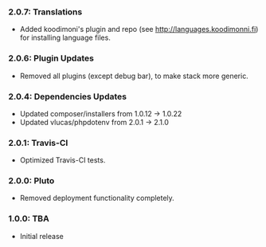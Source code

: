 ### 2.0.7: Translations
* Added koodimoni's plugin and repo (see http://languages.koodimonni.fi) for installing language files.

### 2.0.6: Plugin Updates
* Removed all plugins (except debug bar), to make stack more generic.

### 2.0.4: Dependencies Updates
* Updated composer/installers from 1.0.12 -> 1.0.22
* Updated vlucas/phpdotenv from 2.0.1 -> 2.1.0

### 2.0.1: Travis-CI
* Optimized Travis-CI tests.

### 2.0.0: Pluto
* Removed deployment functionality completely.

### 1.0.0: TBA

* Initial release
